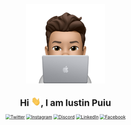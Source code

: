 
<div align="center"><img src="https://raw.githubusercontent.com/puiustin/puiustin/main/header.png" width="250"></img></div>
      
<h1 align="center">Hi <img src="https://raw.githubusercontent.com/KevinPatel04/KevinPatel04/master/Hi.gif" width="30px" height="30px">, I am Iustin Puiu </h1>

<p align="center">
                <a href="https://twitter.com/iustinpuiu" target="_blank"><img src="https://puiustin.com/twitter.png" width="100" alt="Twitter"/></a>
                <a href="https://instagram.com/puiustin" target="_blank"><img src="https://puiustin.com/instagram.png" width="100" alt="Instagram"/></a>
                <a href="https://discord.com/users/209572362809638913" target="_blank"><img src="https://puiustin.com/discord.png" width="100" alt="Discord"/></a>
                <a href="https://linkedin.com/in/puiustin" target="_blank"><img src="https://puiustin.com/linkedin.png" width="100" alt="LinkedIn"/></a>
                <a href="https://facebook.com/puiustin" target="_blank"><img src="https://puiustin.com/facebook.png" width="100" alt="Facebook"/></a>
</p>

<!--
**puiustin/puiustin** is a ✨ _special_ ✨ repository because its `README.md` (this file) appears on your GitHub profile.

Here are some ideas to get you started:

- 🔭 I’m currently working on ...
- 🌱 I’m currently learning ...
- 👯 I’m looking to collaborate on ...
- 🤔 I’m looking for help with ...
- 💬 Ask me about ...
- 📫 How to reach me: ...
- 😄 Pronouns: ...
- ⚡ Fun fact: ...
-->
